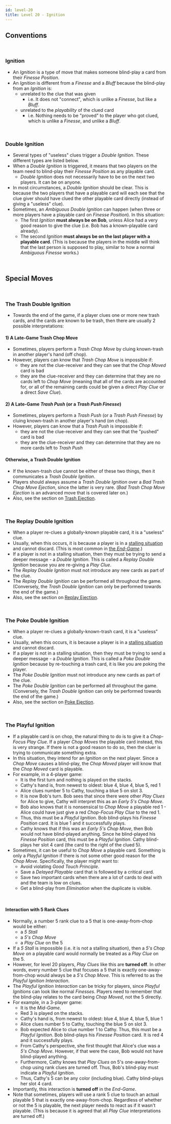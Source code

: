 ```yaml
---
id: level-20
title: Level 20 - Ignition
---
```


## Conventions

<br />

### Ignition

- An *Ignition* is a type of move that makes someone blind-play a card from their *Finesse Position*.
- An *Ignition* is different from a *Finesse* and a *Bluff* because the blind-play from an *Ignition* is:
  - unrelated to the clue that was given
    - i.e. It does not "connect", which is unlike a *Finesse*, but like a *Bluff*.
  - unrelated to the *playability* of the clued card
    - i.e. Nothing needs to be "proved" to the player who got clued, which is unlike a *Finesse*, and unlike a *Bluff*.

<br />

### Double Ignition

- Several types of "useless" clues trigger a *Double Ignition*. These different types are listed below.
- When a *Double Ignition* is triggered, it means that two players on the team need to blind-play their *Finesse Position* as any playable card.
  - *Double Ignition* does not necessarily have to be on the next two players. It can be on anyone.
- In most circumstances, a *Double Ignition* should be clear. This is because the two players that have a playable card will each see that the clue giver should have clued the other playable card directly (instead of giving a "useless" clue).
- Sometimes, an *Ambiguous Double Ignition* can happen (when three or more players have a playable card on *Finesse Position*). In this situation:
  - The first *Ignition* **must always be on Bob**, unless Alice had a very good reason to give the clue (i.e. Bob has a known-playable card already).
  - The second *Ignition* **must always be on the last player with a playable card**. (This is because the players in the middle will think that the last person is supposed to play, similar to how a normal *Ambiguous Finesse* works.)

<br />

## Special Moves

<br />

### The Trash Double Ignition

- Towards the end of the game, if a player clues one or more new trash cards, and the cards are known to be trash, then there are usually 2 possible interpretations:

#### 1) A Late-Game Trash Chop Move

- Sometimes, players perform a *Trash Chop Move* by cluing known-trash in another player's hand (off chop).
- However, players can know that *Trash Chop Move* is impossible if:
  - they are not the clue-receiver and they can see that the *Chop Moved* card is bad
  - they are the clue-receiver and they can determine that they are no cards left to *Chop Move* (meaning that all of the cards are accounted for, or all of the remaining cards could be given a direct *Play Clue* or a direct *Save Clue*).

#### 2) A Late-Game *Trash Push* (or a *Trash Push Finesse*)

- Sometimes, players perform a *Trash Push* (or a *Trash Push Finesse*) by cluing known-trash in another player's hand (on chop).
- However, players can know that a *Trash Push* is impossible if:
  - they are not the clue-receiver and they can see that the "pushed" card is bad
  - they are the clue-receiver and they can determine that they are no more cards left to *Trash Push*

#### Otherwise, a Trash Double Ignition

- If the known-trash clue cannot be either of these two things, then it communicates a *Trash Double Ignition*.
- Players should always assume a *Trash Double Ignition* over a *Bad Trash Chop Move Ejection*, since the latter is very rare. (*Bad Trash Chop Move Ejection* is an advanced move that is covered later on.)
- Also, see the section on [Trash Ejection](extras/ejections.md#the-trash-ejection).

<br />

### The Replay Double Ignition

- When a player re-clues a globally-known playable card, it is a "useless" clue.
- Usually, when this occurs, it is because a player is in a [stalling situation](level-8.md#allowable-stall-clues-stall-table) and cannot discard. (This is most common in [the *End-Game*](level-7.md#burning-end-game-stalling).)
- If a player is not in a stalling situation, then they must be trying to send a deeper message - a *Double Ignition*. This is called a *Replay Double Ignition* because you are re-giving a *Play Clue*.
- The *Replay Double Ignition* must not introduce any new cards as part of the clue.
- The *Replay Double Ignition* can be performed all throughout the game. (Conversely, the *Trash Double Ignition* can only be performed towards the end of the game.)
- Also, see the section on [Replay Ejection](extras/ejections.md#the-replay-ejection).

<br />

### The Poke Double Ignition

- When a player re-clues a globally-known-trash card, it is a "useless" clue.
- Usually, when this occurs, it is because a player is in a [stalling situation](level-8.md#allowable-stall-clues-stall-table) and cannot discard.
- If a player is not in a stalling situation, then they must be trying to send a deeper message - a *Double Ignition*. This is called a *Poke Double Ignition* because by re-touching a trash card, it is like you are poking the player.
- The *Poke Double Ignition* must not introduce any new cards as part of the clue.
- The *Poke Double Ignition* can be performed all throughout the game. (Conversely, the *Trash Double Ignition* can only be performed towards the end of the game.)
- Also, see the section on [Poke Ejection](extras/ejections.md#the-poke-ejection).

<br />

### The Playful Ignition

- If a playable card is on chop, the natural thing to do is to give it a *Chop-Focus Play Clue*. If a player *Chop Moves* the playable card instead, this is very strange. If there is not a good reason to do so, then the cluer is trying to communicate something extra.
- In this situation, they intend for an *Ignition* on the next player. Since a *Chop Move* causes a blind-play, the *Chop Moved* player will know that the *Chop Moved* card is playable.
- For example, in a 4-player game:
  - It is the first turn and nothing is played on the stacks.
  - Cathy's hand is, from newest to oldest: blue 4, blue 4, blue 5, red 1
  - Alice clues number 5 to Cathy, touching a blue 5 on slot 3.
  - It is now Bob's turn. Bob sees that since there were other *Play Clues* for Alice to give, Cathy will interpret this as an *Early 5's Chop Move*.
  - Bob also knows that it is nonsensical to *Chop Move* a playable red 1 - Alice could have just give a red *Chop-Focus Play Clue* to the red 1.
  - Thus, this must be a *Playful Ignition*. Bob blind-plays his *Finesse Position* card. It is blue 1 and it successfully plays.
  - Cathy knows that if this was an *Early 5's Chop Move*, then Bob would not have blind-played anything. Since he blind-played his *Finesse Position* card, this must be a *Playful Ignition*. Cathy blind-plays her slot 4 card (the card to the right of the clued 5).
- Sometimes, it can be useful to *Chop Move* a playable card. Something is only a *Playful Ignition* if there is not some other good reason for the *Chop Move*. Specifically, the player might want to:
  - Avoid violating *Good Touch Principle*.
  - Save a *Delayed Playable* card that is followed by a critical card.
  - Save two important cards when there are a lot of cards to deal with and the team is low on clues.
  - Get a blind-play from *Elimination* when the duplicate is visible.

<br />

#### Interaction with 5 Rank Clues

- Normally, a number 5 rank clue to a 5 that is one-away-from-chop would be either:
  - a *5 Stall*
  - a *5's Chop Move*
  - a *Play Clue* on the 5
- If a *5 Stall* is impossible (i.e. it is not a stalling situation), then a *5's Chop Move* on a playable card would normally be treated as a *Play Clue* on the 5.
- However, for level 20 players, *Play Clues* like this are **turned off**. In other words, every number 5 clue that focuses a 5 that is exactly one-away-from-chop would always be a *5's Chop Move*. This is referred to as the *Playful Ignition Interaction*.
- The *Playful Ignition Interaction* can be tricky for players, since *Playful Ignitions* can look like normal *Finesses*. Players need to remember that the blind-play relates to the card being *Chop Moved*, not the 5 directly.
- For example, in a 3-player game:
  - It is the *Mid-Game*.
  - Red 3 is played on the stacks.
  - Cathy's hand is, from newest to oldest: blue 4, blue 4, blue 5, blue 1
  - Alice clues number 5 to Cathy, touching the blue 5 on slot 3.
  - Bob expected Alice to clue number 1 to Cathy. Thus, this must be a *Playful Ignition*. Bob blind-plays his *Finesse Position* card. It is red 4 and it successfully plays.
  - From Cathy's perspective, she first thought that Alice's clue was a *5's Chop Move*. However, if that were the case, Bob would not have blind-played anything.
  - Furthermore, Cathy knows that *Play Clues* on 5's one-away-from-chop using rank clues are turned off. Thus, Bob's blind-play must indicate a *Playful Ignition*.
  - Thus, Cathy's 5 can be any color (including blue). Cathy blind-plays her slot 4 card.
- Importantly, this interaction is **turned off** in the *End-Game*.
- Note that sometimes, players will use a rank 5 clue to touch an actual playable 5 that is exactly one-away-from-chop. Regardless of whether or not the 5 is playable, the next player needs to react as if it wasn't playable. (This is because it is agreed that all *Play Clue* interpretations are turned off.)
